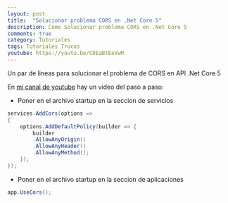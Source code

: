 ```yaml
---
layout: post
title:  "Solucionar problema CORS en .Net Core 5"
description: Cómo Solucionar problema CORS en .Net Core 5
comments: true
category: Tutoriales
tags: Tutoriales Trucos
youtube: https://youtu.be/CDEaBtEeVwM
---
```

Un par de lineas para solucionar el problema de CORS en API .Net Core 5

En <a target="_blank" href="{{ page.youtube }}">mi canal de youtube</a> hay un video del paso a paso:

- Poner en el archivo startup en la seccion de servicios
```C#
services.AddCors(options =>
{
    options.AddDefaultPolicy(builder => { 
        builder
        .AllowAnyOrigin()
        .AllowAnyHeader()
        .AllowAnyMethod(); 
    });
});
```

- Poner en el archivo startup en la seccion de aplicaciones
```C#
app.UseCors();
```
